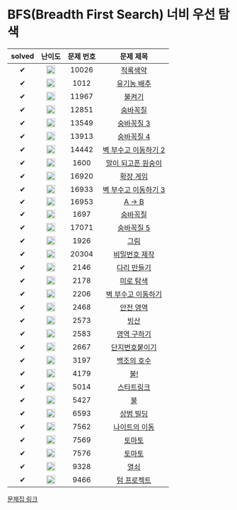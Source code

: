 # BFS(Breadth First Search) 너비 우선 탐색

| solved | 난이도 | 문제 번호 | 문제 제목 |
| :--: | :--: | :--: | :--: |
| ✔ | <img src="https://static.solved.ac/tier_small/11.svg" alt="G5" class="css-1vnxcg0" width=20 height=20 align=center > | 10026 | [적록색약](https://www.acmicpc.net/problem/10026) 
| ✔ | <img src="https://static.solved.ac/tier_small/9.svg" alt="S2" class="css-1vnxcg0" width=20 height=20 align=center > | 1012 | [유기농 배추](https://www.acmicpc.net/problem/1012) |
| ✔ | <img src="https://static.solved.ac/tier_small/14.svg" alt="G2" class="css-1vnxcg0" width=20 height=20 align=center > | 11967 | [불켜기](https://www.acmicpc.net/problem/11967) |
| ✔ | <img src="https://static.solved.ac/tier_small/12.svg" alt="G4" class="css-1vnxcg0" width=20 height=20 align=center > | 12851 | [숨바꼭질](https://www.acmicpc.net/problem/12851) |
| ✔ | <img src="https://static.solved.ac/tier_small/11.svg" alt="G5" class="css-1vnxcg0" width=20 height=20 align=center > | 13549 | [숨바꼭질 3](https://www.acmicpc.net/problem/13549) |
| ✔ | <img src="https://static.solved.ac/tier_small/12.svg" alt="G4" class="css-1vnxcg0" width=20 height=20 align=center > | 13913 | [숨바꼭질 4](https://www.acmicpc.net/problem/13913) |
| ✔ | <img src="https://static.solved.ac/tier_small/13.svg" alt="G3" class="css-1vnxcg0" width=20 height=20 align=center > | 14442 | [벽 부수고 이동하기 2](https://www.acmicpc.net/problem/14442) |
| ✔ | <img src="https://static.solved.ac/tier_small/13.svg" alt="G3" class="css-1vnxcg0" width=20 height=20 align=center > | 1600 | [말이 되고픈 원숭이](https://www.acmicpc.net/problem/1600) |
| ✔ | <img src="https://static.solved.ac/tier_small/14.svg" alt="G2" class="css-1vnxcg0" width=20 height=20 align=center > | 16920 | [확장 게임](https://www.acmicpc.net/problem/16920) |
| ✔ | <img src="https://static.solved.ac/tier_small/15.svg" alt="G1" class="css-1vnxcg0" width=20 height=20 align=center > | 16933 | [벽 부수고 이동하기 3](https://www.acmicpc.net/problem/16933) |
| ✔ | <img src="https://static.solved.ac/tier_small/9.svg" alt="S2" class="css-1vnxcg0" width=20 height=20 align=center > | 16953 | [A → B](https://www.acmicpc.net/problem/16953) |
| ✔ | <img src="https://static.solved.ac/tier_small/10.svg" alt="S1" class="css-1vnxcg0" width=20 height=20 align=center > | 1697 | [숨바꼭질](https://www.acmicpc.net/problem/1697) |
| ✔ | <img src="https://static.solved.ac/tier_small/16.svg" alt="P5" class="css-1vnxcg0" width=20 height=20 align=center > | 17071 | [숨바꼭질 5](https://www.acmicpc.net/problem/17071) |
| ✔ | <img src="https://static.solved.ac/tier_small/10.svg" alt="S1" class="css-1vnxcg0" width=20 height=20 align=center > | 1926 | [그림](https://www.acmicpc.net/problem/1926) |
| ✔ | <img src="https://static.solved.ac/tier_small/16.svg" alt="P5" class="css-1vnxcg0" width=20 height=20 align=center > | 20304 | [비밀번호 제작](https://www.acmicpc.net/problem/20304) |
| ✔ | <img src="https://static.solved.ac/tier_small/13.svg" alt="G3" class="css-1vnxcg0" width=20 height=20 align=center > | 2146 | [다리 만들기](https://www.acmicpc.net/problem/2146) |
| ✔ | <img src="https://static.solved.ac/tier_small/10.svg" alt="S1" class="css-1vnxcg0" width=20 height=20 align=center > | 2178 | [미로 탐색](https://www.acmicpc.net/problem/2178) |
| ✔ | <img src="https://static.solved.ac/tier_small/13.svg" alt="G3" class="css-1vnxcg0" width=20 height=20 align=center > | 2206 | [벽 부수고 이동하기](https://www.acmicpc.net/problem/2206) |
| ✔ | <img src="https://static.solved.ac/tier_small/10.svg" alt="S1" class="css-1vnxcg0" width=20 height=20 align=center > | 2468 | [안전 영역](https://www.acmicpc.net/problem/2468) |
| ✔ | <img src="https://static.solved.ac/tier_small/12.svg" alt="G4" class="css-1vnxcg0" width=20 height=20 align=center > | 2573 | [빙산](https://www.acmicpc.net/problem/2573) |
| ✔ | <img src="https://static.solved.ac/tier_small/10.svg" alt="S1" class="css-1vnxcg0" width=20 height=20 align=center > | 2583 | [영역 구하기](https://www.acmicpc.net/problem/2583) |
| ✔ | <img src="https://static.solved.ac/tier_small/10.svg" alt="S1" class="css-1vnxcg0" width=20 height=20 align=center > | 2667 | [단지번호붙이기](https://www.acmicpc.net/problem/2667) |
| ✔ | <img src="https://static.solved.ac/tier_small/16.svg" alt="P5" class="css-1vnxcg0" width=20 height=20 align=center > | 3197 | [백조의 호수](https://www.acmicpc.net/problem/3197) |
| ✔ | <img src="https://static.solved.ac/tier_small/13.svg" alt="G3" class="css-1vnxcg0" width=20 height=20 align=center > | 4179 | [불!](https://www.acmicpc.net/problem/4179) |
| ✔ | <img src="https://static.solved.ac/tier_small/10.svg" alt="S1" class="css-1vnxcg0" width=20 height=20 align=center > | 5014 | [스타트링크](https://www.acmicpc.net/problem/5014) |
| ✔ | <img src="https://static.solved.ac/tier_small/12.svg" alt="G4" class="css-1vnxcg0" width=20 height=20 align=center > | 5427 | [불](https://www.acmicpc.net/problem/5427) |
| ✔ | <img src="https://static.solved.ac/tier_small/11.svg" alt="G5" class="css-1vnxcg0" width=20 height=20 align=center > | 6593 | [상범 빌딩](https://www.acmicpc.net/problem/6593) |
| ✔ | <img src="https://static.solved.ac/tier_small/10.svg" alt="S1" class="css-1vnxcg0" width=20 height=20 align=center > | 7562 | [나이트의 이동](https://www.acmicpc.net/problem/7562) |
| ✔ | <img src="https://static.solved.ac/tier_small/11.svg" alt="G5" class="css-1vnxcg0" width=20 height=20 align=center > | 7569 | [토마토](https://www.acmicpc.net/problem/7569) |
| ✔ | <img src="https://static.solved.ac/tier_small/11.svg" alt="G5" class="css-1vnxcg0" width=20 height=20 align=center > | 7576 | [토마토](https://www.acmicpc.net/problem/7576) |
| ✔ | <img src="https://static.solved.ac/tier_small/15.svg" alt="G1" class="css-1vnxcg0" width=20 height=20 align=center > | 9328 | [열쇠](https://www.acmicpc.net/problem/9328) |
| ✔ | <img src="https://static.solved.ac/tier_small/13.svg" alt="G3" class="css-1vnxcg0" width=20 height=20 align=center > | 9466 | [텀 프로젝트](https://www.acmicpc.net/problem/9466) |

[문제집 링크](https://www.acmicpc.net/workbook/view/7313)
